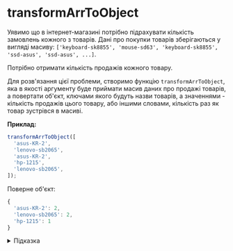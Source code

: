 # transformArrToObject

Уявимо що в інтернет-магазині потрібно підрахувати кількість замовлень
кожного з товарів. Дані про покупки товарів зберігаються у вигляді масиву:
`['keyboard-sk8855', 'mouse-sd63', 'keyboard-sk8855', 'ssd-asus', 'ssd-asus', ...]`.

Потрібно отримати кількість продажів кожного товару.

Для розв'язання цієї проблеми, створимо функцію `transformArrToObject`, яка
в якості аргументу буде приймати масив даних про продажі товарів, а повертати об'єкт,
ключами якого будуть назви товарів, а значеннями - кількість продажів цього товару,
або іншими словами, кількість раз як товар зустрівся в масиві.


**Приклад:**

```js
transformArrToObject([
  'asus-KR-2', 
  'lenovo-sb2065', 
  'asus-KR-2', 
  'hp-1215',
  'lenovo-sb2065',
]);
```

Поверне об'єкт:
```js
{
  'asus-KR-2': 2,
  'lenovo-sb2065': 2,
  'hp-1215': 1
}
```

<details>
  <summary>Підказка</summary>
  
---

  При ітерації по масиву необхідно перевіряти наявність елементу
  в об'єкті, для цього використовуй brackets notation - звернення
  до властивостей об'єкта через квадратні дужки `[]`.  

  Якщо така властивість вже присутня - додаємо "+1" до її значення, 
  якщо властивість відсутня - додаємо цю властивість до об'єкта зі
  значенням "1".
</details>

